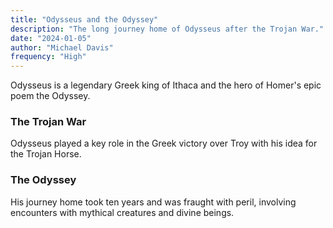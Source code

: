 ```yaml
---
title: "Odysseus and the Odyssey"
description: "The long journey home of Odysseus after the Trojan War."
date: "2024-01-05"
author: "Michael Davis"
frequency: "High"
---
```


Odysseus is a legendary Greek king of Ithaca and the hero of Homer's epic poem the Odyssey.

### The Trojan War
Odysseus played a key role in the Greek victory over Troy with his idea for the Trojan Horse.

### The Odyssey
His journey home took ten years and was fraught with peril, involving encounters with mythical creatures and divine beings.
